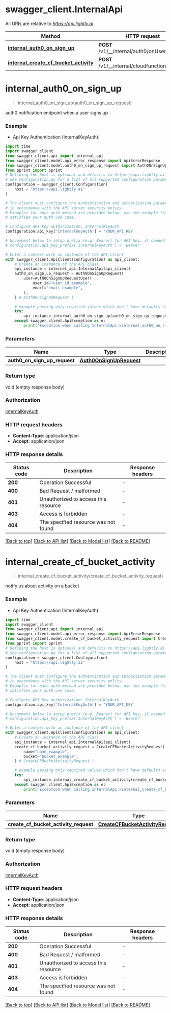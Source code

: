 # swagger_client.InternalApi

All URIs are relative to *https://api.lightly.ai*

Method | HTTP request | Description
------------- | ------------- | -------------
[**internal_auth0_on_sign_up**](InternalApi.md#internal_auth0_on_sign_up) | **POST** /v1/__internal/auth0/onUserSignUp | 
[**internal_create_cf_bucket_activity**](InternalApi.md#internal_create_cf_bucket_activity) | **POST** /v1/__internal/cloudfunctions/bucket | 


# **internal_auth0_on_sign_up**
> internal_auth0_on_sign_up(auth0_on_sign_up_request)



auth0 notification endpoint when a user signs up

### Example

* Api Key Authentication (InternalKeyAuth):

```python
import time
import swagger_client
from swagger_client.api import internal_api
from swagger_client.model.api_error_response import ApiErrorResponse
from swagger_client.model.auth0_on_sign_up_request import Auth0OnSignUpRequest
from pprint import pprint
# Defining the host is optional and defaults to https://api.lightly.ai
# See configuration.py for a list of all supported configuration parameters.
configuration = swagger_client.Configuration(
    host = "https://api.lightly.ai"
)

# The client must configure the authentication and authorization parameters
# in accordance with the API server security policy.
# Examples for each auth method are provided below, use the example that
# satisfies your auth use case.

# Configure API key authorization: InternalKeyAuth
configuration.api_key['InternalKeyAuth'] = 'YOUR_API_KEY'

# Uncomment below to setup prefix (e.g. Bearer) for API key, if needed
# configuration.api_key_prefix['InternalKeyAuth'] = 'Bearer'

# Enter a context with an instance of the API client
with swagger_client.ApiClient(configuration) as api_client:
    # Create an instance of the API class
    api_instance = internal_api.InternalApi(api_client)
    auth0_on_sign_up_request = Auth0OnSignUpRequest(
        user=Auth0OnSignUpRequestUser(
            user_id="user_id_example",
            email="email_example",
        ),
    ) # Auth0OnSignUpRequest | 

    # example passing only required values which don't have defaults set
    try:
        api_instance.internal_auth0_on_sign_up(auth0_on_sign_up_request)
    except swagger_client.ApiException as e:
        print("Exception when calling InternalApi->internal_auth0_on_sign_up: %s\n" % e)
```


### Parameters

Name | Type | Description  | Notes
------------- | ------------- | ------------- | -------------
 **auth0_on_sign_up_request** | [**Auth0OnSignUpRequest**](Auth0OnSignUpRequest.md)|  |

### Return type

void (empty response body)

### Authorization

[InternalKeyAuth](../README.md#InternalKeyAuth)

### HTTP request headers

 - **Content-Type**: application/json
 - **Accept**: application/json


### HTTP response details

| Status code | Description | Response headers |
|-------------|-------------|------------------|
**200** | Operation Successful |  -  |
**400** | Bad Request / malformed |  -  |
**401** | Unauthorized to access this resource |  -  |
**403** | Access is forbidden |  -  |
**404** | The specified resource was not found |  -  |

[[Back to top]](#) [[Back to API list]](../README.md#documentation-for-api-endpoints) [[Back to Model list]](../README.md#documentation-for-models) [[Back to README]](../README.md)

# **internal_create_cf_bucket_activity**
> internal_create_cf_bucket_activity(create_cf_bucket_activity_request)



notify us about activity on a bucket

### Example

* Api Key Authentication (InternalKeyAuth):

```python
import time
import swagger_client
from swagger_client.api import internal_api
from swagger_client.model.api_error_response import ApiErrorResponse
from swagger_client.model.create_cf_bucket_activity_request import CreateCFBucketActivityRequest
from pprint import pprint
# Defining the host is optional and defaults to https://api.lightly.ai
# See configuration.py for a list of all supported configuration parameters.
configuration = swagger_client.Configuration(
    host = "https://api.lightly.ai"
)

# The client must configure the authentication and authorization parameters
# in accordance with the API server security policy.
# Examples for each auth method are provided below, use the example that
# satisfies your auth use case.

# Configure API key authorization: InternalKeyAuth
configuration.api_key['InternalKeyAuth'] = 'YOUR_API_KEY'

# Uncomment below to setup prefix (e.g. Bearer) for API key, if needed
# configuration.api_key_prefix['InternalKeyAuth'] = 'Bearer'

# Enter a context with an instance of the API client
with swagger_client.ApiClient(configuration) as api_client:
    # Create an instance of the API class
    api_instance = internal_api.InternalApi(api_client)
    create_cf_bucket_activity_request = CreateCFBucketActivityRequest(
        name="name_example",
        bucket="bucket_example",
    ) # CreateCFBucketActivityRequest | 

    # example passing only required values which don't have defaults set
    try:
        api_instance.internal_create_cf_bucket_activity(create_cf_bucket_activity_request)
    except swagger_client.ApiException as e:
        print("Exception when calling InternalApi->internal_create_cf_bucket_activity: %s\n" % e)
```


### Parameters

Name | Type | Description  | Notes
------------- | ------------- | ------------- | -------------
 **create_cf_bucket_activity_request** | [**CreateCFBucketActivityRequest**](CreateCFBucketActivityRequest.md)|  |

### Return type

void (empty response body)

### Authorization

[InternalKeyAuth](../README.md#InternalKeyAuth)

### HTTP request headers

 - **Content-Type**: application/json
 - **Accept**: application/json


### HTTP response details

| Status code | Description | Response headers |
|-------------|-------------|------------------|
**200** | Operation Successful |  -  |
**400** | Bad Request / malformed |  -  |
**401** | Unauthorized to access this resource |  -  |
**403** | Access is forbidden |  -  |
**404** | The specified resource was not found |  -  |

[[Back to top]](#) [[Back to API list]](../README.md#documentation-for-api-endpoints) [[Back to Model list]](../README.md#documentation-for-models) [[Back to README]](../README.md)

